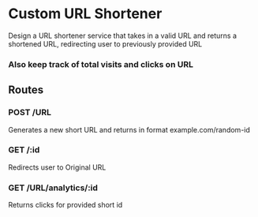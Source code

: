 # Custom URL Shortener

Design a URL shortener service that takes in a valid URL and returns a shortened URL, redirecting user to previously provided URL

### Also keep track of total visits and clicks on URL

## Routes

### POST /URL

Generates a new short URL and returns in format example.com/random-id

### GET /:id

Redirects user to Original URL

### GET /URL/analytics/:id

Returns clicks for provided short id
